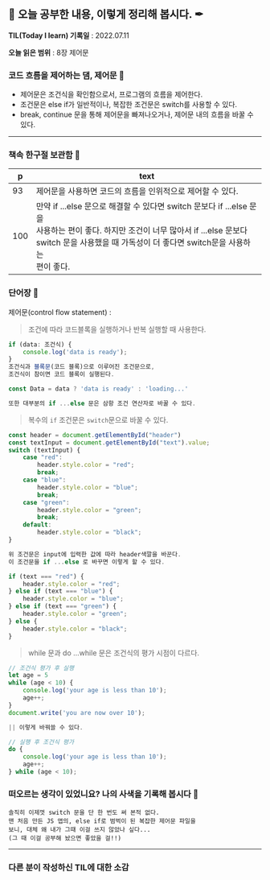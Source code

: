 ## 📕 오늘 공부한 내용, 이렇게 정리해 봅시다. ✒

**TIL(Today I learn) 기록일** : 2022.07.11

**오늘 읽은 범위** : 8장 제어문

### 코드 흐름을 제어하는 댐, 제어문 📑

- 제어문은 조건식을 확인함으로서, 프로그램의 흐름을 제어한다.
- 조건문은 else if가 일반적이나, 복잡한 조건문은 switch를 사용할 수 있다.
- break, continue 문을 통해 제어문을 빠져나오거나, 제어문 내의 흐름을 바꿀 수 있다.


---

### 책속 한구절 보관함 📖

| p    | text                                           |
| ---- | ---------------------------------------------- |
| 93 | 제어문을 사용하면 코드의 흐름을 인위적으로 제어할 수 있다. |
| 100 | 만약 if ...else 문으로 해결할 수 있다면 switch 문보다 if ...else 문을</br> 사용하는 편이 좋다. 하지만 조건이 너무 많아서 if ...else 문보다</br> switch 문을 사용했을 때 가독성이 더 좋다면 switch문을 사용하는</br> 편이 좋다. |

### 단어장 🔖
제어문(control flow statement) : 

> 조건에 따라 코드블록을 실행하거나 반복 실행할 때 사용한다.
```js
if (data: 조건식) {
    console.log('data is ready');
}
조건식과 블록문(코드 블록)으로 이루어진 조건문으로,
조건식이 참이면 코드 블록이 실행된다.

const Data = data ? 'data is ready' : 'loading...'

또한 대부분의 if ...else 문은 삼항 조건 연산자로 바꿀 수 있다.
```
> 복수의 `if` 조건문은 `switch`문으로 바꿀 수 있다.
```js
const header = document.getElementById("header")
const textInput = document.getElementById("text").value;
switch (textInput) {
    case "red":
        header.style.color = "red";
        break;
    case "blue":
        header.style.color = "blue";
        break;
    case "green":
        header.style.color = "green";
        break;
    default:
        header.style.color = "black";
}

위 조건문은 input에 입력한 값에 따라 header색깔을 바꾼다.
이 조건문을 if ...else 로 바꾸면 이렇게 할 수 있다.

if (text === "red") {
    header.style.color = "red";
} else if (text === "blue") {
    header.style.color = "blue";
} else if (text === "green") {
    header.style.color = "green";
} else {
    header.style.color = "black";
}
```
> while 문과 do ...while 문은 조건식의 평가 시점이 다르다.
```js
// 조건식 평가 후 실행
let age = 5
while (age < 10) {
    console.log('your age is less than 10');
    age++;
}
document.write('you are now over 10');

|| 이렇게 바꿔쓸 수 있다.

// 실행 후 조건식 평가
do {
    console.log('your age is less than 10');
    age++;
} while (age < 10);
```

### 떠오르는 생각이 있었니요? 나의 사색을 기록해 봅시다 💭
```
솔직히 이제껏 switch 문을 단 한 번도 써 본적 없다.
맨 처음 만든 JS 앱의, else if로 범벅이 된 복잡한 제어문 파일을
보니, 대체 왜 내가 그때 이걸 쓰지 않았나 싶다...
(그 때 이걸 공부해 놨으면 좋았을 걸!!)
```

---

### 다른 분이 작성하신 TIL에 대한 소감